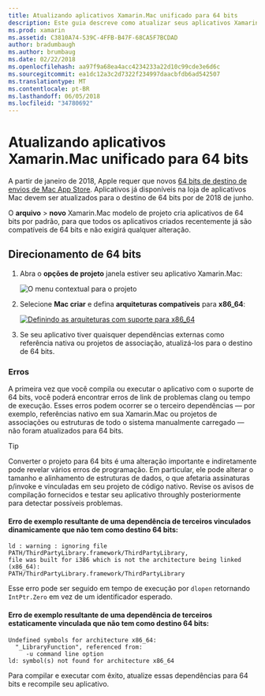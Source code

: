 ```yaml
---
title: Atualizando aplicativos Xamarin.Mac unificado para 64 bits
description: Este guia descreve como atualizar seus aplicativos Xamarin.Mac ao destino de 64 bits. Ele também fornece exemplos dos tipos de erros que podem ser encontrados ao fazer essa alteração.
ms.prod: xamarin
ms.assetid: C3810A74-539C-4FFB-B47F-68CA5F7BCDAD
author: bradumbaugh
ms.author: brumbaug
ms.date: 02/22/2018
ms.openlocfilehash: aa97f9a68ea4acc4234233a22d10c99cde3e6d6c
ms.sourcegitcommit: ea1dc12a3c2d7322f234997daacbfdb6ad542507
ms.translationtype: MT
ms.contentlocale: pt-BR
ms.lasthandoff: 06/05/2018
ms.locfileid: "34780692"
---
```

# <a name="updating-xamarinmac-unified-applications-to-64-bit"></a>Atualizando aplicativos Xamarin.Mac unificado para 64 bits

A partir de janeiro de 2018, Apple requer que novos [64 bits de destino de envios de Mac App Store](https://developer.apple.com/news/?id=06282017a). Aplicativos já disponíveis na loja de aplicativos Mac devem ser atualizados para o destino de 64 bits por de 2018 de junho.

O **arquivo** > **novo** Xamarin.Mac modelo de projeto cria aplicativos de 64 bits por padrão, para que todos os aplicativos criados recentemente já são compatíveis de 64 bits e não exigirá qualquer alteração.

## <a name="targeting-64-bit"></a>Direcionamento de 64 bits

1. Abra o **opções de projeto** janela estiver seu aplicativo Xamarin.Mac:

   ![O menu contextual para o projeto](mac-64-bit-images/1-contextual_menu-vsmac.png "o menu contextual do projeto")

2. Selecione **Mac criar** e defina **arquiteturas compatíveis** para **x86\_64**:

   [![Definindo as arquiteturas com suporte para x86_64](mac-64-bit-images/2-project_options-vsmac.png "definindo as arquiteturas com suporte para x86_64")](mac-64-bit-images/2-project_options-vsmac-large.png#lightbox)

3. Se seu aplicativo tiver quaisquer dependências externas como referência nativa ou projetos de associação, atualizá-los para o destino de 64 bits.

### <a name="errors"></a>Erros

A primeira vez que você compila ou executar o aplicativo com o suporte de 64 bits, você poderá encontrar erros de link de problemas clang ou tempo de execução. Esses erros podem ocorrer se o terceiro dependências — por exemplo, referências nativo em sua Xamarin.Mac ou projetos de associações ou estruturas de todo o sistema manualmente carregado — não foram atualizados para 64 bits.

> [!TIP]
> Converter o projeto para 64 bits é uma alteração importante e indiretamente pode revelar vários erros de programação. Em particular, ele pode alterar o tamanho e alinhamento de estruturas de dados, o que afetaria assinaturas p/invoke e vinculadas em seu projeto de código nativo. Revise os avisos de compilação fornecidos e testar seu aplicativo throughly posteriormente para detectar possíveis problemas.

#### <a name="example-error-resulting-from-a-dynamically-linked-third-party-dependency-that-does-not-target-64-bit"></a>Erro de exemplo resultante de uma dependência de terceiros vinculados dinamicamente que não tem como destino 64 bits:

```console
ld : warning : ignoring file PATH/ThirdPartyLibrary.framework/ThirdPartyLibrary, 
file was built for i386 which is not the architecture being linked (x86_64): 
PATH/ThirdPartyLibrary.framework/ThirdPartyLibrary 
```

Esse erro pode ser seguido em tempo de execução por `dlopen` retornando `IntPtr.Zero` em vez de um identificador esperado.

#### <a name="example-error-resulting-from-a-statically-linked-third-party-dependency-that-does-not-target-64-bit"></a>Erro de exemplo resultante de uma dependência de terceiros estaticamente vinculada que não tem como destino 64 bits:

```console
Undefined symbols for architecture x86_64:
  "_LibraryFunction", referenced from:
     -u command line option
ld: symbol(s) not found for architecture x86_64 
```

Para compilar e executar com êxito, atualize essas dependências para 64 bits e recompile seu aplicativo.

